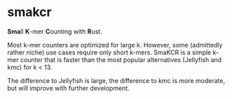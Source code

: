 # smakcr
**Sma**ll **K**-mer **C**ounting with **R**ust.

Most k-mer counters are optimized for large k.
However, some (admittedly rather niche) use cases require only short k-mers.
SmaKCR is a simple k-mer counter that is faster than the most popular alternatives (Jellyfish and kmc) for k < 13.

The difference to Jellyfish is large, the difference to kmc is more moderate, but will improve with further development.
